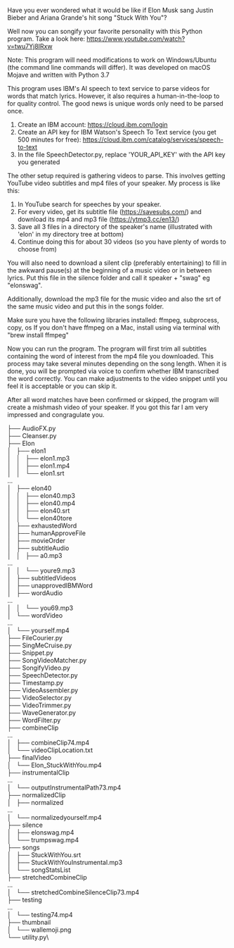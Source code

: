 Have you ever wondered what it would be like if Elon Musk sang Justin Bieber and Ariana Grande's hit song "Stuck With You"? 

Well now you can songify your favorite personality with this Python program. Take a look here: https://www.youtube.com/watch?v=twu7Yj8IRxw

Note: This program will need modifications to work on Windows/Ubuntu (the command line commands will differ). It was developed on macOS Mojave and written with Python 3.7

This program uses IBM's AI speech to text service to parse videos for words that match lyrics. However, it also requires a human-in-the-loop to 
for quality control. The good news is unique words only need to be parsed once. 

1) Create an IBM account: https://cloud.ibm.com/login
2) Create an API key for IBM Watson's Speech To Text service (you get 500 minutes for free): https://cloud.ibm.com/catalog/services/speech-to-text
3) In the file SpeechDetector.py, replace 'YOUR_API_KEY' with the API key you generated

The other setup required is gathering videos to parse. This involves getting YouTube video subtitles and mp4 files of your speaker.
My process is like this: 

1) In YouTube search for speeches by your speaker. 
2) For every video, get its subtitle file (https://savesubs.com/) and download its mp4 and mp3 file (https://ytmp3.cc/en13/)
3) Save all 3 files in a directory of the speaker's name (illustrated with 'elon' in my directory tree at bottom)
4) Continue doing this for about 30 videos (so you have plenty of words to choose from)

You will also need to download a silent clip (preferably entertaining) to fill in the awkward pause(s) at the beginning of a music video or in between lyrics. 
Put this file in the silence folder and call it speaker + "swag" eg "elonswag".

Additionally, download the mp3 file for the music video and also the srt of the same music video and put this in the songs folder. 

Make sure you have the following libraries installed: ffmpeg, subprocess, copy, os
If you don't have ffmpeg on a Mac, install using via terminal with "brew install ffmpeg"

Now you can run the program. The program will first trim all subtitles containing the word of interest from the mp4 file you downloaded. This process may take several minutes depending on the song length.
When it is done, you will be prompted via voice to confirm whether IBM transcribed the word correctly. You can make adjustments to the video snippet until you feel it is acceptable or you can skip it. 

After all word matches have been confirmed or skipped, the program will create a mishmash video of your speaker. If you got this far I am very impressed and congragulate you. 

├── AudioFX.py\
├── Cleanser.py\
├── Elon \
│   ├── elon1\
│   │   ├── elon1.mp3\
│   │   ├── elon1.mp4\
│   │   └── elon1.srt\
        ...\
│   ├── elon40\
│   │   ├── elon40.mp3\
│   │   ├── elon40.mp4\
│   │   ├── elon40.srt\
│   │   └── elon40tore\
│   ├── exhaustedWord\
│   ├── humanApproveFile\
│   ├── movieOrder\
│   ├── subtitleAudio\
│   │   ├── a0.mp3\
        ...\
│   │   └── youre9.mp3\
│   ├── subtitledVideos\
│   ├── unapprovedIBMWord\
│   ├── wordAudio\
        ...\
│   │   └── you69.mp3\
│   └── wordVideo\
        ...\
│       └── yourself.mp4\
├── FileCourier.py\
├── SingMeCruise.py\
├── Snippet.py\
├── SongVideoMatcher.py\
├── SongifyVideo.py\
├── SpeechDetector.py\
├── Timestamp.py\
├── VideoAssembler.py\
├── VideoSelector.py\
├── VideoTrimmer.py\
├── WaveGenerator.py\
├── WordFilter.py\
├── combineClip\
        ...\
│   ├── combineClip74.mp4\
│   └── videoClipLocation.txt\
├── finalVideo\
│   └── Elon_StuckWithYou.mp4\
├── instrumentalClip\
        ...\
│   └── outputInstrumentalPath73.mp4\
├── normalizedClip\
│   ├── normalized\
        ...\
│   └── normalizedyourself.mp4\
├── silence\
│   ├── elonswag.mp4\
│   └── trumpswag.mp4\
├── songs\
│   ├── StuckWithYou.srt\
│   ├── StuckWithYouInstrumental.mp3\
│   └── songStatsList\
├── stretchedCombineClip\
        ...\
│   └── stretchedCombineSilenceClip73.mp4\
├── testing\
        ...\
│   └── testing74.mp4\
├── thumbnail\
│   └── wallemoji.png\
└── utility.py\
